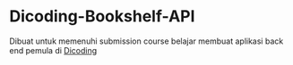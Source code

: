 # Dicoding-Bookshelf-API
Dibuat untuk memenuhi submission course belajar membuat aplikasi back end pemula di <a href="https://www.dicoding.com/">Dicoding</a>
